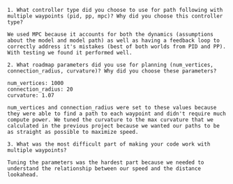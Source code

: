 
    1. What controller type did you choose to use for path following with multiple waypoints (pid, pp, mpc)? Why did you choose this controller type?
    
    We used MPC because it accounts for both the dynamics (assumptions about the model and model path) as well as having a feedback loop to correctly address it's mistakes (best of both worlds from PID and PP). With testing we found it performed well.
    
    2. What roadmap parameters did you use for planning (num_vertices, connection_radius, curvature)? Why did you choose these parameters?
    
    num_vertices: 1000
    connection_radius: 20
    curvature: 1.07

    num_vertices and connection_radius were set to these values because they were able to find a path to each waypoint and didn't require much compute power. We tuned the curvature to the max curvature that we calculated in the previous project because we wanted our paths to be as straight as possible to maximize speed.

    3. What was the most difficult part of making your code work with multiple waypoints?

    Tuning the parameters was the hardest part because we needed to understand the relationship between our speed and the distance lookahead.
